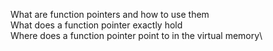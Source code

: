 What are function pointers and how to use them\
What does a function pointer exactly hold\
Where does a function pointer point to in the virtual memory\